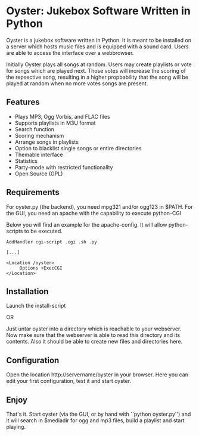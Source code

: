 Oyster: Jukebox Software Written in Python
==========================================

Oyster is a jukebox software written in Python. It is meant to be installed on a
server which hosts music files and is equipped with a sound card. Users are able
to access the interface over a webbrowser.

Initially Oyster plays all songs at random. Users may create playlists or vote
for songs which are played next. Those votes will increase the scoring of the
repsective song, resulting in a higher propbability that the song will be played
at random when no more votes songs are present.

Features
--------

* Plays MP3, Ogg Vorbis, and FLAC files
* Supports playlists in M3U format
* Search function
* Scoring mechanism
* Arrange songs in playlists
* Option to blacklist single songs or entire directories
* Themable interface
* Statistics
* Party-mode with restricted functionality
* Open Source (GPL)

Requirements
------------

For oyster.py (the backend), you need mpg321 and/or ogg123 in $PATH.
For the GUI, you need an apache with the capability to execute python-CGI

Below you will find an example for the apache-config. It will allow
python-scripts to be executed.

    AddHandler cgi-script .cgi .sh .py

    [...]

    <Location /oyster>
         Options +ExecCGI
    </Location>

Installation
------------

Launch the install-script

 OR

Just untar oyster into a directory which is reachable to your
webserver. Now make sure that the webserver is able to read this
directory and its contents. Also it should be able to create new
files and directories here.

Configuration
-------------

Open the location http://servername/oyster in your browser. Here
you can edit your first configuration, test it and start oyster.

Enjoy
-----

That's it. Start oyster (via the GUI, or by hand with ``python oyster.py'') and
it will search in $mediadir for ogg and mp3 files, build a playlist and start
playing. 
